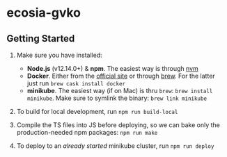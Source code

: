 # ecosia-gvko

## Getting Started

1. Make sure you have installed:
    * **Node.js** (v12.14.0+) & **npm**. The easiest way is through [nvm](https://github.com/nvm-sh/nvm)
    * **Docker**. Either from the [official site](https://docs.docker.com/v17.12/docker-for-mac/install/) or through [brew](https://brew.sh/).
    For the latter just run `brew cask install docker`
    * **minikube**. The easiest way (if on Mac) is thru `brew`: `brew install minikube`. Make sure to symlink the binary: `brew link minikube`
    
2. To build for local development, run `npm run build-local`

3. Compile the TS files into JS before deploying, so we can bake only the production-needed npm packages: `npm run make`

4. To deploy to an *already started* minikube cluster, run `npm run deploy`
